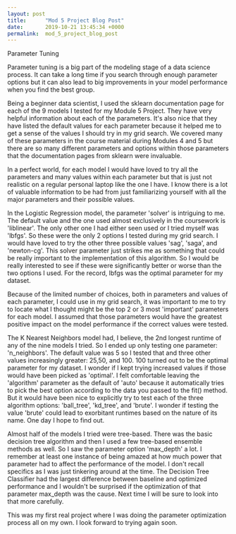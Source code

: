 ```yaml
---
layout: post
title:      "Mod 5 Project Blog Post"
date:       2019-10-21 13:45:34 +0000
permalink:  mod_5_project_blog_post
---
```



Parameter Tuning



Parameter tuning is a big part of the modeling stage of a data science process.  It can take a long time if you search through enough parameter options but it can also lead to big improvements in your model performance when you find the best group.

Being a beginner data scientist, I used the sklearn documentation page for each of the 9 models I tested for my Module 5 Project.  They have very helpful information about each of the parameters.  It's also nice that they have listed the default values for each parameter because it helped me to get a sense of the values I should try in my grid search.  We covered many of these parameters in the course material during Modules 4 and 5 but there are so many different parameters and options within those parameters that the documentation pages from sklearn were invaluable.

In a perfect world, for each model I would have loved to try all the parameters and many values within each parameter but that is just not realistic on a regular personal laptop like the one I have.  I know there is a lot of valuable information to be had from just familiarizing yourself with all the major parameters and their possible values.

In the Logistic Regression model, the parameter 'solver' is intriguing to me.  The default value and the one used almost exclusively in the coursework is 'liblinear'.  The only other one I had either seen used or I tried myself was 'lbfgs'.  So these were the only 2 options I tested during my grid search.  I would have loved to try the other three possible values 'sag', 'saga', and 'newton-cg'.  This solver parameter just strikes me as something that could be really important to the implementation of this algorithm.  So I would be really interested to see if these were significantly better or worse than the two options I used.  For the record, lbfgs was the optimal parameter for my dataset.

Because of the limited number of choices, both in parameters and values of each parameter, I could use in my grid search, it was important to me to try to locate what I thought might be the top 2 or 3 most 'important' parameters for each model.  I assumed that those parameters would have the greatest positive impact on the model performance if the correct values were tested.

The K Nearest Neighbors model had, I believe, the 2nd longest runtime of any of the nine models I tried.  So I ended up only testing one parameter: 'n_neighbors'.  The default value was 5 so I tested that and three other values increasingly greater: 25,50, and 100.  100 turned out to be the optimal parameter for my dataset.  I wonder if I kept trying increased values if those would have been picked as 'optimal'.  I felt comfortable leaving the 'algorithm' parameter as the default of 'auto' because it automatically tries to pick the best option according to the data you passed to the fit() method.  But it would have been nice to explicitly try to test each of the three algorithm options: 'ball_tree', 'kd_tree', and 'brute'.  I wonder if testing the value 'brute' could lead to exorbitant runtimes based on the nature of its name.  One day I hope to find out.

Almost half of the models I tried were tree-based.  There was the basic decision tree algorithm and then I used a few tree-based ensemble methods as well.  So I saw the parameter option 'max_depth' a lot.  I remember at least one instance of being amazed at how much power that parameter had to affect the performance of the model.  I don't recall specifics as I was just tinkering around at the time.  The Decision Tree Classifier had the largest difference between baseline and optimized performance and I wouldn't be surprised if the optimization of that parameter max_depth was the cause.  Next time I will be sure to look into that more carefully.

This was my first real project where I was doing the parameter optimization process all on my own.  I look forward to trying again soon.







